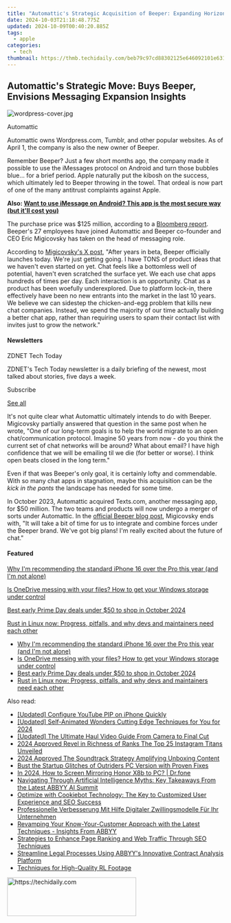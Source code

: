 ```yaml
---
title: "Automattic's Strategic Acquisition of Beeper: Expanding Horizons in Messaging Services - Insights"
date: 2024-10-03T21:18:48.775Z
updated: 2024-10-09T00:40:20.885Z
tags:
  - apple
categories:
  - tech
thumbnail: https://thmb.techidaily.com/beb79c97cd88302125e646092101e6316bc065b6e8c0e4d468eed617783ebeeb.jpg
---
```


## Automattic's Strategic Move: Buys Beeper, Envisions Messaging Expansion  Insights

![wordpress-cover.jpg](https://www.zdnet.com/a/img/resize/cb0262b3bd9d1eae808f28e53714b38ee24a62fb/2020/04/27/03d54cea-931b-4bc9-a4f6-ea1401d6424f/wordpress-cover.jpg?auto=webp&precrop=1200,674,x0,y26&width=1280)

Automattic

Automattic owns Wordpress.com, Tumblr, and other popular websites. As of April 1, the company is also the new owner of Beeper.

Remember Beeper? Just a few short months ago, the company made it possible to use the iMessages protocol on Android and turn those bubbles blue… for a brief period. Apple naturally put the kibosh on the success, which ultimately led to Beeper throwing in the towel. That ordeal is now part of one of the many antitrust complaints against Apple.

**Also: [Want to use iMessage on Android? This app is the most secure way (but it'll cost you)](https://www.zdnet.com/article/want-to-use-imessage-on-android-this-app-is-the-most-secure-way-but-itll-cost-you/)**

The purchase price was $125 million, according to a [Bloomberg report](https://www.bloomberg.com/news/articles/2024-04-09/wordpress-com-owner-acquires-beeper-messaging-app-at-heart-of-apple-spat). Beeper's 27 employees have joined Automattic and Beeper co-founder and CEO Eric Migicovsky has taken on the head of messaging role.

According to [Migicovsky's X post](https://twitter.com/ericmigi/status/1777717591185969557), "After years in beta, Beeper officially launches today. We're just getting going. I have TONS of product ideas that we haven't even started on yet. Chat feels like a bottomless well of potential, haven't even scratched the surface yet. We each use chat apps hundreds of times per day. Each interaction is an opportunity. Chat as a product has been woefully underexplored. Due to platform lock-in, there effectively have been no new entrants into the market in the last 10 years. We believe we can sidestep the chicken-and-egg problem that kills new chat companies. Instead, we spend the majority of our time actually building a better chat app, rather than requiring users to spam their contact list with invites just to grow the network."

#### Newsletters

ZDNET Tech Today

ZDNET's Tech Today newsletter is a daily briefing of the newest, most talked about stories, five days a week.

 Subscribe

[See all](https://www.zdnet.com/newsletters/)

It's not quite clear what Automattic ultimately intends to do with Beeper. Migicovsky partially answered that question in the same post when he wrote, "One of our long-term goals is to help the world migrate to an open chat/communication protocol. Imagine 50 years from now - do you think the current set of chat networks will be around? What about email? I have high confidence that we will be emailing til we die (for better or worse). I think open beats closed in the long term."

Even if that was Beeper's only goal, it is certainly lofty and commendable. With so many chat apps in stagnation, maybe this acquisition can be the _kick in the pants_ the landscape has needed for some time.

In October 2023, Automattic acquired Texts.com, another messaging app, for $50 million. The two teams and products will now undergo a merger of sorts under Automattic. In the [official Beeper blog post](https://blog.beeper.com/2024/04/09/beeper-is-joining-automattic/), Migicovsky ends with, "It will take a bit of time for us to integrate and combine forces under the Beeper brand. We've got big plans! I'm really excited about the future of chat."

#### Featured

[Why I'm recommending the standard iPhone 16 over the Pro this year (and I'm not alone)](https://www.zdnet.com/article/why-im-recommending-the-standard-iphone-16-over-the-pro-this-year-and-im-not-alone/ "Why I'm recommending the standard iPhone 16 over the Pro this year (and I'm not alone)")

[Is OneDrive messing with your files? How to get your Windows storage under control](https://www.zdnet.com/article/is-onedrive-messing-with-your-files-how-to-get-your-windows-storage-under-control/ "Is OneDrive messing with your files? How to get your Windows storage under control")

[Best early Prime Day deals under $50 to shop in October 2024](https://www.zdnet.com/article/best-early-prime-day-deals-under-50/ "Best early Prime Day deals under $50 to shop in October 2024")

[Rust in Linux now: Progress, pitfalls, and why devs and maintainers need each other](https://www.zdnet.com/article/rust-in-linux-now-progress-pitfalls-and-why-devs-and-maintainers-need-each-other/ "Rust in Linux now: Progress, pitfalls, and why devs and maintainers need each other")

* [Why I'm recommending the standard iPhone 16 over the Pro this year (and I'm not alone)](https://www.zdnet.com/article/why-im-recommending-the-standard-iphone-16-over-the-pro-this-year-and-im-not-alone/ "Why I'm recommending the standard iPhone 16 over the Pro this year (and I'm not alone)")
* [Is OneDrive messing with your files? How to get your Windows storage under control](https://www.zdnet.com/article/is-onedrive-messing-with-your-files-how-to-get-your-windows-storage-under-control/ "Is OneDrive messing with your files? How to get your Windows storage under control")
* [Best early Prime Day deals under $50 to shop in October 2024](https://www.zdnet.com/article/best-early-prime-day-deals-under-50/ "Best early Prime Day deals under $50 to shop in October 2024")
* [Rust in Linux now: Progress, pitfalls, and why devs and maintainers need each other](https://www.zdnet.com/article/rust-in-linux-now-progress-pitfalls-and-why-devs-and-maintainers-need-each-other/ "Rust in Linux now: Progress, pitfalls, and why devs and maintainers need each other")

<ins class="adsbygoogle"
     style="display:block"
     data-ad-format="autorelaxed"
     data-ad-client="ca-pub-7571918770474297"
     data-ad-slot="1223367746"></ins>

<ins class="adsbygoogle"
     style="display:block"
     data-ad-client="ca-pub-7571918770474297"
     data-ad-slot="8358498916"
     data-ad-format="auto"
     data-full-width-responsive="true"></ins>

<span class="atpl-alsoreadstyle">Also read:</span>
<div><ul>
<li><a href="https://extra-resources.techidaily.com/updated-configure-youtube-pip-on-iphone-quickly/"><u>[Updated] Configure YouTube PIP on iPhone Quickly</u></a></li>
<li><a href="https://youtube-lab.techidaily.com/ed-self-animated-wonders-cutting-edge-techniques-for-you-for-2024/"><u>[Updated] Self-Animated Wonders Cutting Edge Techniques for You for 2024</u></a></li>
<li><a href="https://some-approaches.techidaily.com/updated-the-ultimate-haul-video-guide-from-camera-to-final-cut/"><u>[Updated] The Ultimate Haul Video Guide From Camera to Final Cut</u></a></li>
<li><a href="https://instagram-video-recordings.techidaily.com/2024-approved-revel-in-richness-of-ranks-the-top-25-instagram-titans-unveiled/"><u>2024 Approved Revel in Richness of Ranks The Top 25 Instagram Titans Unveiled</u></a></li>
<li><a href="https://some-approaches.techidaily.com/2024-approved-the-soundtrack-strategy-amplifying-unboxing-content/"><u>2024 Approved The Soundtrack Strategy Amplifying Unboxing Content</u></a></li>
<li><a href="https://win-able.techidaily.com/bust-the-startup-glitches-of-outriders-pc-version-with-proven-fixes/"><u>Bust the Startup Glitches of Outriders PC Version with Proven Fixes</u></a></li>
<li><a href="https://screen-mirror.techidaily.com/in-2024-how-to-screen-mirroring-honor-x8b-to-pc-drfone-by-drfone-android/"><u>In 2024, How to Screen Mirroring Honor X8b to PC? | Dr.fone</u></a></li>
<li><a href="https://some-tips.techidaily.com/navigating-through-artificial-intelligence-myths-key-takeaways-from-the-latest-abbyy-ai-summit/"><u>Navigating Through Artificial Intelligence Myths: Key Takeaways From the Latest ABBYY AI Summit</u></a></li>
<li><a href="https://some-tips.techidaily.com/optimize-with-cookiebot-technology-the-key-to-customized-user-experience-and-seo-success/"><u>Optimize with Cookiebot Technology: The Key to Customized User Experience and SEO Success</u></a></li>
<li><a href="https://some-tips.techidaily.com/professionelle-verbesserung-mit-hilfe-digitaler-zwillingsmodelle-fur-ihr-unternehmen/"><u>Professionelle Verbesserung Mit Hilfe Digitaler Zwillingsmodelle Für Ihr Unternehmen</u></a></li>
<li><a href="https://some-tips.techidaily.com/revamping-your-know-your-customer-approach-with-the-latest-techniques-insights-from-abbyy/"><u>Revamping Your Know-Your-Customer Approach with the Latest Techniques - Insights From ABBYY</u></a></li>
<li><a href="https://some-tips.techidaily.com/strategies-to-enhance-page-ranking-and-web-traffic-through-seo-techniques/"><u>Strategies to Enhance Page Ranking and Web Traffic Through SEO Techniques</u></a></li>
<li><a href="https://some-tips.techidaily.com/streamline-legal-processes-using-abbyys-innovative-contract-analysis-platform/"><u>Streamline Legal Processes Using ABBYY's Innovative Contract Analysis Platform</u></a></li>
<li><a href="https://screen-video-capture.techidaily.com/techniques-for-high-quality-rl-footage/"><u>Techniques for High-Quality RL Footage</u></a></li>
</ul></div>

<!-- affiliate ads begin -->
<a href="https://aligracehair.sjv.io/c/5597632/2012429/19272" target="_top" id="2012429">
  <img src="//a.impactradius-go.com/display-ad/19272-2012429" border="0" alt="https://techidaily.com" width="300" height="90"/>
</a>
<img height="0" width="0" src="https://aligracehair.sjv.io/i/5597632/2012429/19272" style="position:absolute;visibility:hidden;" border="0" />
<!-- affiliate ads end -->

